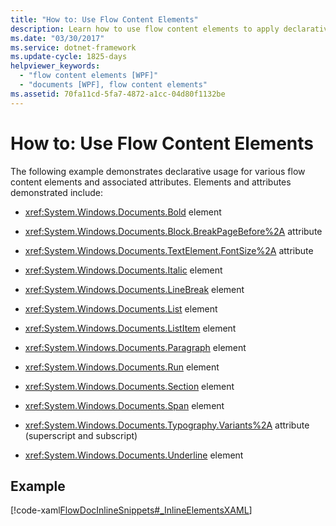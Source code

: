 ```yaml
---
title: "How to: Use Flow Content Elements"
description: Learn how to use flow content elements to apply declarative usage for various flow content elements and their associated attributes.
ms.date: "03/30/2017"
ms.service: dotnet-framework
ms.update-cycle: 1825-days
helpviewer_keywords:
  - "flow content elements [WPF]"
  - "documents [WPF], flow content elements"
ms.assetid: 70fa11cd-5fa7-4872-a1cc-04d80f1132be
---
```

# How to: Use Flow Content Elements

The following example demonstrates declarative usage for various flow content elements and associated attributes.  Elements and attributes demonstrated include:

- <xref:System.Windows.Documents.Bold> element

- <xref:System.Windows.Documents.Block.BreakPageBefore%2A> attribute

- <xref:System.Windows.Documents.TextElement.FontSize%2A> attribute

- <xref:System.Windows.Documents.Italic> element

- <xref:System.Windows.Documents.LineBreak> element

- <xref:System.Windows.Documents.List> element

- <xref:System.Windows.Documents.ListItem> element

- <xref:System.Windows.Documents.Paragraph> element

- <xref:System.Windows.Documents.Run> element

- <xref:System.Windows.Documents.Section> element

- <xref:System.Windows.Documents.Span> element

- <xref:System.Windows.Documents.Typography.Variants%2A> attribute (superscript and subscript)

- <xref:System.Windows.Documents.Underline> element

## Example

[!code-xaml[FlowDocInlineSnippets#_InlineElementsXAML](~/samples/snippets/csharp/VS_Snippets_Wpf/FlowDocInlineSnippets/CS/document.xaml#_inlineelementsxaml)]
